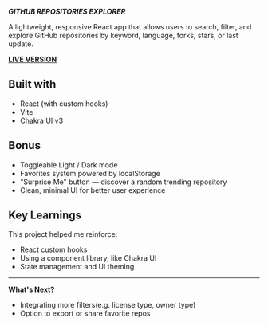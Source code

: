 **_GITHUB REPOSITORIES EXPLORER_**

A lightweight, responsive React app that allows users to search, filter, and explore GitHub repositories by keyword, language, forks, stars, or last update. 

**[LIVE VERSION](https://one-repo-away.vercel.app/)** 


**Built with**
---
- React (with custom hooks)
- Vite
- Chakra UI v3

**Bonus**
---

- Toggleable Light / Dark mode
- Favorites system powered by localStorage
- "Surprise Me" button — discover a random trending repository
- Clean, minimal UI for better user experience

**Key Learnings**
---

This project helped me reinforce:
- React custom hooks
- Using a component library, like Chakra UI
- State management and UI theming

---

**What's Next?**
- Integrating more filters(e.g. license type, owner type)
- Option to export or share favorite repos

